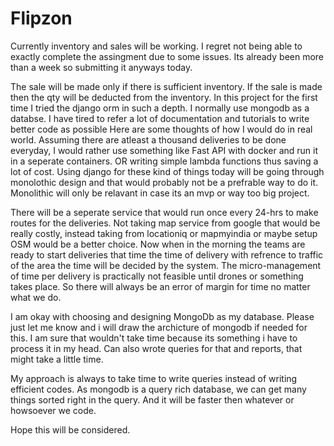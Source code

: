 # Flipzon
Currently inventory and sales will be working. I regret not being able to exactly complete the assingment due to some issues. Its already been more than a week so
submitting it anyways today.

The sale will be made only if there is sufficient inventory. If the sale is made then the qty will be deducted from the inventory. In this project for the first time
I tried the django orm in such a depth. I normally use mongodb as a databse. I have tired to refer a lot of documentation and tutorials to write better code as possible
Here are some thoughts of how I would do in real world.
Assuming there are atleast a thousand deliveries to be done everyday, I would rather use something like Fast API with docker and run it in a seperate containers.
OR writing simple lambda functions thus saving a lot of cost. Using django for these kind of things today will be going through monolothic design and that would
probably not be a prefrable way to do it. Monolithic will only be relavant in case its an mvp or way too big project. 

There will be a seperate service that would run once every 24-hrs to make routes for the deliveries. Not taking map service from google that would be really costly,
instead taking from locationiq or mapmyindia or maybe setup OSM would be a better choice. Now when in the morning the teams are ready to start deliveries that time
the time of delivery with refrence to traffic of the area the time will be decided by the system. The micro-management of time per delivery is practically not feasible
until drones or something takes place. So there will always be an error of margin for time no matter what we do.

I am okay with choosing and designing MongoDb as my database. Please just let me know and i will draw the archicture of  mongodb if needed for this. I am sure that
wouldn't take time because its something i have to process it in my head. Can also wrote queries for that and reports, that might take a little time.

My approach is always to take time to write queries instead of writing efficient codes. As mongodb is a query rich database, we can get many things sorted right in the
query. And it will be faster then whatever or howsoever we code.

Hope this will be considered.
